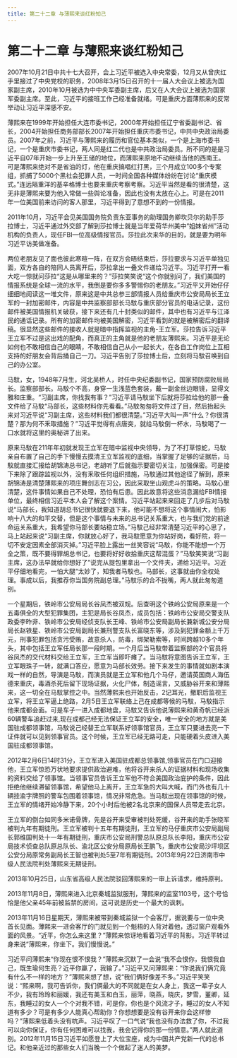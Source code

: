 ```yaml
---
title: 第二十二章 与薄熙来谈红粉知己
---
```


# 第二十二章 与薄熙来谈红粉知己

2007年10月21日中共十七大召开，会上习近平被选入中央常委，12月又从曾庆红手里接过了中央党校的职务，2008年3月15日召开的十一届人大会议上被选为国家副主席，2010年10月被选为中中央军委副主席，后又在人大会议上被选为国家军委副主席。至此，习近平的接班工作己经准备就绪。可是重庆方面薄熙来的反常举动让习近平深感不安。

薄熙来在1999年开始担任大连市委书记，2000年开始担任辽宁省委副书记、省长，2004开始担任商务部部长2007年开始担任重庆市委书记，中共中央政治局委员。2007年之前，习近平与薄熙来的履历和官位基本类似，一个是上海市委书记，一个是重庆市委书记，两人同是红二代也是中共政治局委员。所不同的是是习近平自07年开始一步上升至王储的地位，而薄熙来原地不动继续当他的西南王。可是薄熙来绝对不是省油的灯，他在重庆搞唱红打黑，三个月成立100多个专案组，抓捕了5000个黑社会犯罪人员，一时间全国各种媒体纷纷在讨论“重庆模式。”连远隔重洋的基辛格博士也要来重庆考察考察。习近平当然是看的很清楚，这无非是薄熙来要为他入常做一些舆论准备，因此也没有太放在心上。可是在2011年一位美国前来访问的客人那里，习近平得到了意想不到的一份情报。

2011年10月，习近平会见美国国务院负责东亚事务的助理国务卿坎贝尔的助手莎拉博士，习近平通过外交部了解到莎拉博士就是当年爱荷华州美中“姐妹省州”活动机构的负责人，现任FBI—位高级情报官员。莎拉此次来华的目的，就是要为明年习近平访美做准备。

两位老朋友见了面也彼此寒暄一阵，在双方会晤结束后，莎拉要求与习近平单独见面，双方各自的陪同人员离开后，莎拉拿出一叠文件递给习近平。习近平打开一看大吃一惊就问莎拉“这是从哪里来的？”莎拉笑笑说“这个你就别问了，我们美国的情报系统是全球一流的水平，我倒是要你多多警惕你的老朋友。”习近平又开始仔仔细细地阅读这一堆文件，原来这是中共总参三部情报人员给重庆市公安局局长王立军的一封加密邮件，内容是中共监察部部长马馼与重庆部分官员的电话记录，这份邮件被美国情报机关破获，接下来还有几十封类似的邮件，其中也有习近平与江泽民的通话记录。所有的加密邮件均被美国解密，习近平看到的就是被解密后的翻译稿。很显然这些邮件的接收人就是暗中指挥监视的主角-王立军。莎拉告诉习近平王立军不过是这出戏的配角，而真正的主角就是他的老朋友薄熙来。习近平是无论如何也不敢相信自己的眼睛，不敢相信自己从小一起长大，在各自工作岗位上互相支持的好朋友会背后捅自己一刀。习近平告别了莎拉博士后，立刻将马馼召唤到自己的办公室。

马馼，女，1948年7月生，河北吴桥人，时任中央纪委副书记，国家预防腐败局局长。监察部部长。马馼个不高，身穿一生浅蓝色套装，戴一副金丝边眼镜，显得文雅和庄重。“习副主席，你找我有事？”习近平请马馼坐下后就将莎拉给他的那一叠文件给了马馼“马部长，这些材料你先看看。”马馼匆匆将文件过了目，然后抬起头来对习近平说“习副主席，这些材料我们都很清楚。”习近平大叫一声“什么？你很清楚？那为何不釆取措施？”习近平觉得有点唐突，就给马馼倒一杯水，马馼喝了一口水就将这里的奥秘讲了出来。

原来马馼在211年年初就发现王立军在暗中监视中央领导，为了不打草惊蛇，马馼亲自布置了自己的手下慢慢去摸清王立军监视的底细，当掌握了足够的证据后，马馼就直接汇报给胡锦涛总书记，老胡听了后就指示要密切关注，加强保密。可是接下来除了跟踪监视以外，没有釆取任何组织措施，马馼通过其他途径了解到，原来胡锦涛是清楚薄熙来的项庄舞剑志在习公，因此采取坐山观虎斗的策略。马馼心里清楚，这件事情如果自己不处理，恐怕有后患。因此故意将这些消息漏给FBI情报单位，最终相信习近平本人会了解这个案情。习近平站起来来回走了几步后对马馼说“马部长，我知道胡总书记很快就要退下来，他可能不想将这个事情闹大，怕影响十八大的和平交替，但是这个事情与未来的总书记关系重大，也与我们党的前途命运关系重大，我希望你马部长要站稳立场。”马馼己经非常清楚习近平的心思了，马上站起来说“习副主席，你就放心好了，我马馼愿意为你站好岗，看好院，将一切不安定因素全部消灭掉。”习近平脸上露出一丝笑容说“马馼，你能不能想一个万全之策，既不要得罪胡总书记，也要将好好收拾重庆这帮混蛋？”马馼笑笑说“习副主席，这办法早就给你想好了”说完从提包里拿出一个文件夹，递给习近平。习近平仔细地看完，一怕大腿“太妙了，知我者马馼也。马部长，这事就由你全权处理。事成以后，我推荐你当国务院副总理。”马馼乐的合不拢嘴，两人就此匆匆道别。

一个星期后，铁岭市公安局局长谷凤杰被双规。后查明这个铁岭公安局原来是一个五毒俱全的大型犯罪集团，主犯是局长谷凤杰，成员包括：铁岭市公安局交警支队政委李昨非、铁岭市公安局经侦支队长王峰、铁岭市公安局副局长兼新城公安分局局长赵铁星、铁岭市公安局副局长兼刑警支队长富晓东等，涉及到犯罪金额上千万元，刑事犯罪包括贪污受贿，故意杀人，防毒，绑架勒索等，时间跨越10多个年头，其中包括王立军任局长那一段时期。一个月后当马馼带着监察部的2个官员将谷凤杰的交代材料交给王立军，王立军当即吓瘫了。当马馼将意图告诉王立军，王立军眼珠子一转，就满口答应，愿意为马部长效劳。接下来发生的事情就如剧本演戏一样的自然，导演是马馼，而演员就是王立军和他几个马仔，邀请英国商人海伍德来重庆，毒酒杀死后留下现场证据，火化尸体，制造谣言，又威胁谷开来和薄熙来，这一切全在马馼掌控之中。当然薄熙来也开始反击，2记耳光，撤职后监视王立军，将王立军逼上绝路，2月5日王立军联络上己在成都等候的马馼，马馼指示他来成都会面。可是车子一进入成都地盘，马馼又告诉他说薄熙来和黄奇帆已经派60辆警车追赶过来,现在成都己经无法保证王立军的安全，唯一安全的地方就是美国驻成都领事馆，马馼说己经替王立军联系好领事馆官员，王立军只要进去亮一下证件就可以见到领事官员。这个时候，王立军已经无路可走，只能硬着头皮进入美国驻成都领事馆。

2012年2月6日14时31分，王立军进入美国驻成都总领事馆,领事官员在门口迎接他，王立军惊恐万状地要求提供政治避难，他将谷开来杀人的证据材料和现场收集的资料交给了领事馆。当领事官员告诉王立军他不符合美国政治庇护的条件，因此拒绝他继续滞留领事馆，希望他马上离开，王立军急的大叫大喊，而门外也有几十辆挂渝字牌照的警车包围着领事馆，情况非常危急。当马馼出现在领事馆的时候，王立军的情绪开始冷静下来，20个小时后他被2名北京来的国保人员带走去北京。

王立军的倒台如同多米诺骨牌，先是谷开来受审被判处死缓，谷开来的助手张晓军被判九年有期徒刑。王立军被判十五年有期徒刑，王立军的马仔重庆市公安局副局长郭维国判处十一年有期徒刑，重庆市公安局刑警总队原总队长李阳，重庆市公安局技术侦查总队原总队长、渝北区公安分局原局长王鹏飞，重庆市公安局沙坪坝区公安分局原常务副局长王智也被判处5至7年有期徒刑。2013年9月22日济南市中级人民法院判处薄熙来无期徒刑。

2013年10月25日，山东省高级人民法院驳回薄熙来的一审上诉请求，维持原判。

2013年11月8日，薄熙来进入北京秦城监狱服刑，薄熙来的监室1103号，这个号恰恰是他父亲45年前被监禁的房间，这可说是历史一个最大的讽刺。

2013年11月16日星期天，薄熙来被带到秦城监狱一个会客厅，据说要与一位中央首长见面。薄熙来一进会客厅的门就见到一个魁梧的人背对着他，透过窗户观看外面的风景。“近平，你怎么来这里？”薄熙来惊讶地看着习近平的背影。习近平转过身来说“薄熙来，你坐下。我们慢慢说。”

习近平问薄熙来“你现在恨不恨我？”薄熙来沉默了一会说“我不会恨你，我恨我自己，既生瑜何生亮？近平你蠃了，我输了。”习近平又问薄熙来：“你说我们俩宂竟有什么不一样的地方？”薄熙来想了想，说“我们俩好像差不多。”习近平笑笑说：“熙来啊，我可告诉你，我们俩最大的不同就是在女人身上，我这一辈子女人不少，我有玲玲和丽媛，我还有美玉和白玉，丽萍，晓燕，晓庆，梦雪，董卿，延东，我睡过的女人一个个对我不错，可是你，你也是个风流才子，睡过的女人不知道有多少？可是有多少人能真心帮助你？你想想要是没有谷开来你会这样惨吗？”薄熙来低着头没有吭声。习近平叹了一口气说“我也没有办法救了你，不过我可以向你保证，你有任何困难可以找我，我会记得你的那一份情意。”两人就此道别。2012年11月15日习近平如愿登上了大位宝座，成为中国共产党新一代的总书记。和他亲近过的那些女人们当晚一个个做起了迷人的美梦。

